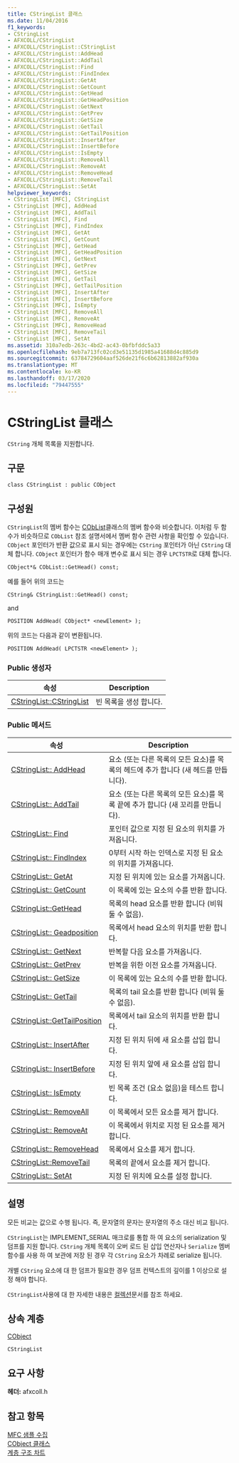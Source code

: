 ```yaml
---
title: CStringList 클래스
ms.date: 11/04/2016
f1_keywords:
- CStringList
- AFXCOLL/CStringList
- AFXCOLL/CStringList::CStringList
- AFXCOLL/CStringList::AddHead
- AFXCOLL/CStringList::AddTail
- AFXCOLL/CStringList::Find
- AFXCOLL/CStringList::FindIndex
- AFXCOLL/CStringList::GetAt
- AFXCOLL/CStringList::GetCount
- AFXCOLL/CStringList::GetHead
- AFXCOLL/CStringList::GetHeadPosition
- AFXCOLL/CStringList::GetNext
- AFXCOLL/CStringList::GetPrev
- AFXCOLL/CStringList::GetSize
- AFXCOLL/CStringList::GetTail
- AFXCOLL/CStringList::GetTailPosition
- AFXCOLL/CStringList::InsertAfter
- AFXCOLL/CStringList::InsertBefore
- AFXCOLL/CStringList::IsEmpty
- AFXCOLL/CStringList::RemoveAll
- AFXCOLL/CStringList::RemoveAt
- AFXCOLL/CStringList::RemoveHead
- AFXCOLL/CStringList::RemoveTail
- AFXCOLL/CStringList::SetAt
helpviewer_keywords:
- CStringList [MFC], CStringList
- CStringList [MFC], AddHead
- CStringList [MFC], AddTail
- CStringList [MFC], Find
- CStringList [MFC], FindIndex
- CStringList [MFC], GetAt
- CStringList [MFC], GetCount
- CStringList [MFC], GetHead
- CStringList [MFC], GetHeadPosition
- CStringList [MFC], GetNext
- CStringList [MFC], GetPrev
- CStringList [MFC], GetSize
- CStringList [MFC], GetTail
- CStringList [MFC], GetTailPosition
- CStringList [MFC], InsertAfter
- CStringList [MFC], InsertBefore
- CStringList [MFC], IsEmpty
- CStringList [MFC], RemoveAll
- CStringList [MFC], RemoveAt
- CStringList [MFC], RemoveHead
- CStringList [MFC], RemoveTail
- CStringList [MFC], SetAt
ms.assetid: 310a7edb-263c-4bd2-ac43-0bfbfddc5a33
ms.openlocfilehash: 9eb7a713fc02cd3e51135d1985a41688d4c885d9
ms.sourcegitcommit: 63784729604aaf526de21f6c6b62813882af930a
ms.translationtype: MT
ms.contentlocale: ko-KR
ms.lasthandoff: 03/17/2020
ms.locfileid: "79447555"
---
```

# <a name="cstringlist-class"></a>CStringList 클래스

`CString` 개체 목록을 지원합니다.

## <a name="syntax"></a>구문

```
class CStringList : public CObject
```

## <a name="members"></a>구성원

`CStringList`의 멤버 함수는 [CObList](../../mfc/reference/coblist-class.md)클래스의 멤버 함수와 비슷합니다. 이처럼 두 함수가 비슷하므로 `CObList` 참조 설명서에서 멤버 함수 관련 사항을 확인할 수 있습니다. `CObject` 포인터가 반환 값으로 표시 되는 경우에는 `CString` 포인터가 아닌 `CString` 대체 합니다. `CObject` 포인터가 함수 매개 변수로 표시 되는 경우 `LPCTSTR`로 대체 합니다.

`CObject*& CObList::GetHead() const;`

예를 들어 위의 코드는

`CString& CStringList::GetHead() const;`

and

`POSITION AddHead( CObject* <newElement> );`

위의 코드는 다음과 같이 변환됩니다.

`POSITION AddHead( LPCTSTR <newElement> );`

### <a name="public-constructors"></a>Public 생성자

|속성|Description|
|----------|-----------------|
|[CStringList::CStringList](../../mfc/reference/coblist-class.md#coblist)|빈 목록을 생성 합니다.|

### <a name="public-methods"></a>Public 메서드

|속성|Description|
|----------|-----------------|
|[CStringList:: AddHead](../../mfc/reference/coblist-class.md#addhead)|요소 (또는 다른 목록의 모든 요소)를 목록의 헤드에 추가 합니다 (새 헤드를 만듭니다).|
|[CStringList:: AddTail](../../mfc/reference/coblist-class.md#addtail)|요소 (또는 다른 목록의 모든 요소)를 목록 끝에 추가 합니다 (새 꼬리를 만듭니다).|
|[CStringList:: Find](../../mfc/reference/coblist-class.md#find)|포인터 값으로 지정 된 요소의 위치를 가져옵니다.|
|[CStringList:: FindIndex](../../mfc/reference/coblist-class.md#findindex)|0부터 시작 하는 인덱스로 지정 된 요소의 위치를 가져옵니다.|
|[CStringList:: GetAt](../../mfc/reference/coblist-class.md#getat)|지정 된 위치에 있는 요소를 가져옵니다.|
|[CStringList:: GetCount](../../mfc/reference/coblist-class.md#getcount)|이 목록에 있는 요소의 수를 반환 합니다.|
|[CStringList::GetHead](../../mfc/reference/coblist-class.md#gethead)|목록의 head 요소를 반환 합니다 (비워 둘 수 없음).|
|[CStringList:: Geadposition](../../mfc/reference/coblist-class.md#getheadposition)|목록에서 head 요소의 위치를 반환 합니다.|
|[CStringList:: GetNext](../../mfc/reference/coblist-class.md#getnext)|반복할 다음 요소를 가져옵니다.|
|[CStringList:: GetPrev](../../mfc/reference/coblist-class.md#getprev)|반복을 위한 이전 요소를 가져옵니다.|
|[CStringList:: GetSize](../../mfc/reference/coblist-class.md#getsize)|이 목록에 있는 요소의 수를 반환 합니다.|
|[CStringList:: GetTail](../../mfc/reference/coblist-class.md#gettail)|목록의 tail 요소를 반환 합니다 (비워 둘 수 없음).|
|[CStringList::GetTailPosition](../../mfc/reference/coblist-class.md#gettailposition)|목록에서 tail 요소의 위치를 반환 합니다.|
|[CStringList:: InsertAfter](../../mfc/reference/coblist-class.md#insertafter)|지정 된 위치 뒤에 새 요소를 삽입 합니다.|
|[CStringList:: InsertBefore](../../mfc/reference/coblist-class.md#insertbefore)|지정 된 위치 앞에 새 요소를 삽입 합니다.|
|[CStringList:: IsEmpty](../../mfc/reference/coblist-class.md#isempty)|빈 목록 조건 (요소 없음)을 테스트 합니다.|
|[CStringList:: RemoveAll](../../mfc/reference/coblist-class.md#removeall)|이 목록에서 모든 요소를 제거 합니다.|
|[CStringList:: RemoveAt](../../mfc/reference/coblist-class.md#removeat)|이 목록에서 위치로 지정 된 요소를 제거 합니다.|
|[CStringList:: RemoveHead](../../mfc/reference/coblist-class.md#removehead)|목록에서 요소를 제거 합니다.|
|[CStringList::RemoveTail](../../mfc/reference/coblist-class.md#removetail)|목록의 끝에서 요소를 제거 합니다.|
|[CStringList:: SetAt](../../mfc/reference/coblist-class.md#setat)|지정 된 위치에 요소를 설정 합니다.|

## <a name="remarks"></a>설명

모든 비교는 값으로 수행 됩니다. 즉, 문자열의 문자는 문자열의 주소 대신 비교 됩니다.

`CStringList`는 IMPLEMENT_SERIAL 매크로를 통합 하 여 요소의 serialization 및 덤프를 지원 합니다. `CString` 개체 목록이 오버 로드 된 삽입 연산자나 `Serialize` 멤버 함수를 사용 하 여 보관에 저장 된 경우 각 `CString` 요소가 차례로 serialize 됩니다.

개별 `CString` 요소에 대 한 덤프가 필요한 경우 덤프 컨텍스트의 깊이를 1 이상으로 설정 해야 합니다.

`CStringList`사용에 대 한 자세한 내용은 [컬렉션](../../mfc/collections.md)문서를 참조 하세요.

## <a name="inheritance-hierarchy"></a>상속 계층

[CObject](../../mfc/reference/cobject-class.md)

`CStringList`

## <a name="requirements"></a>요구 사항

**헤더:** afxcoll.h

## <a name="see-also"></a>참고 항목

[MFC 샘플 수집](../../overview/visual-cpp-samples.md)<br/>
[CObject 클래스](../../mfc/reference/cobject-class.md)<br/>
[계층 구조 차트](../../mfc/hierarchy-chart.md)
